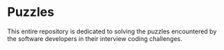 # Puzzles
This entire repository is dedicated to solving the puzzles encountered by the software developers in their interview coding challenges. 
